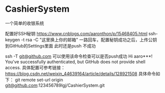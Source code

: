 # CashierSystem
一个简单的收银系统



配置好SSH秘钥
https://www.cnblogs.com/aaronthon/p/15468405.html
ssh-keygen -t rsa -C "这里换上你的邮箱"  一路回车，配置秘钥成功之后，上传公钥到GitHub的Settings里面
此时还是push 不成功


ssh -T git@github.com  可以使用该命令检查可以是否push成功
Hi aaro***! You've successfully authenticated, but GitHub does not provide shell access.
具体配置可参考链接：https://blog.csdn.net/weixin_44639164/article/details/128921508
具体命令如下：
git remote set-url origin git@github.com:123456789lgj/CashierSystem.git
